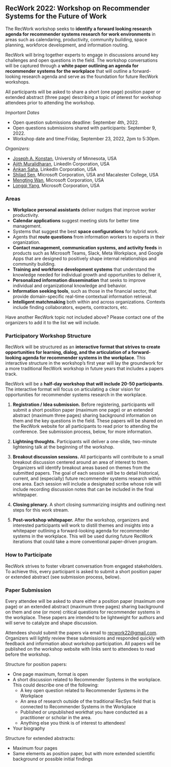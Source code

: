 ## RecWork 2022: Workshop on Recommender Systems for the Future of Work 

The RecWork workshop seeks to **identify a forward looking research agenda for recommender systems research for work environments** in areas such as calendaring, productivity, community building, space planning, workforce development, and information routing.  

RecWork will bring together experts to engage in discussions around key challenges and open questions in the field. The workshop conversations will be captured through a **white paper outlining an agenda for recommender systems for the workplace** that will outline a forward-looking research agenda and serve as the foundation for future RecWork workshops.

All participants will be asked to share a short (one page) position paper or extended abstract (three page) describing a topic of interest for workshop attendees prior to attending the workshop. 

*Important Dates*
- Open question submissions deadline: September 4th, 2022.
- Open questions submissions shared with participants: September 9, 2022.
- Workshop date and time:Friday, September 23, 2022, 2pm to 5:30pm. 

*Organizers:*
* [Joseph A. Konstan](https://konstan.umn.edu/), University of Minnesota, USA
* [Ajith Muralidharan](https://www.linkedin.com/in/ajithmuralidharan/), LinkedIn Corporation, USA
* [Ankan Saha](https://www.linkedin.com/in/ankans/), LinkedIn Corporation, USA
* [Shilad Sen](https://www.linkedin.com/in/shilad/), Microsoft Corporation, USA and Macalester College, USA
* [Mengting Wan](https://mengtingwan.github.io/), Microsoft Corporation, USA
* [Longqi Yang](https://ylongqi.com/), Microsoft Corporation, USA


### Areas

* **Workplace personal assistants** deliver nudges that improve worker productivity.
* **Calendar applications** suggest meeting slots for better time management.
* Systems that suggest the best **space configurations** for hybrid work.
* Agents that **route questions** from information workers to experts in their organization.
* **Contact management, communication systems, and activity feeds** in products such as Microsoft Teams, Slack,
Meta Workplace, and Google Apps that are designed to positively shape internal relationships and community
building.
* **Training and workforce development systems** that understand the knowledge needed for individual growth and
opportunities to deliver it,
* **Personalized information dissemination** that seeks to improve individual and organizational knowledge and behavior.
* **Information seeking tools**, such as those in the financial sector, that provide domain-specific real-time contextual
information retrieval.
* **Intelligent matchmaking** both within and across organizations. Contexts include finding collaborators, experts, contractors, etc.

Have another RecWork topic not included above? Please contact one of the organizers to add it to the list we will include.

### Participatory Workshop Structure

RecWork will be structured as an **interactive format that strives to create opportunities for learning, dialog, and the
articulation of a forward-looking agenda for recommender systems in the workplace**.
This interactive structure in the workshop’s first year will lay the groundwork for a more traditional RecWork
workshop in future years that includes a papers track.

RecWork will be a **half-day workshop that will include 20-50 participants**. The interactive format will focus on 
articulating a clear vision for opportunities for recommender systems research in the workplace. 

1) **Registration / Idea submission.** Before registering, participants will submit a short position paper (maximum one page) or an extended abstract (maximum three pages) sharing background information on them and the key questions in the field. These papers will be shared on the RecWork website for all participants to read prior to attending the conference. See submission process, below, for more information.

2) **Lightning thoughts.** Participants will deliver a one-slide, two-minute lightening talk at the beginning of the workshop.

3) **Breakout discussion sessions.**  All participants will contribute to a small breakout discussion centered around an area of interest to them. Organizers will identify breakout areas based on themes from the submitted papers. The goal of each session will be to detail historical, current, and (especially) future recommender systems research within one area. Each session will include a designated scribe whose role will include recording discussion notes that can be included in the final whitepaper.

4) **Closing plenary.** A short closing summarizing insights and outlining next steps for this work stream.

5) **Post-workshop whitepaper.** After the workshop, organizers and interested participants will work to distill themes and insights into a whitepaper outlining a forward-looking agenda for recommender systems in the workplace. This will be used during future RecWork iterations that could take a more conventional paper-driven program.  


### How to Participate

RecWork strives to foster vibrant conversation from engaged stakeholders. To achieve this, every participant is asked to submit a short position paper or extended abstract (see submission process, below).

### Paper Submission

Every attendee will be asked to share either a position paper (maximum one page) or an extended abstract (maximum three pages) sharing background on them and one (or more) critical questions for recommender systems in the workplace. These papers are intended to be lightweight for authors and will serve to catalyze and shape discussion. 

Attendees should submit the papers via email to recwork22@gmail.com. Organizers will lightly review these submissions and responded quickly with feedback and information about workshop participation. All papers will be published on the workshop website with links sent to attendees to read before the workshop.

Structure for position papers:
* One page maximum, format is open 
* A short discussion related to Recommender Systems in the workplace. This could describe one of the following:
  * A key open question related to Recommender Systems in the Workplace
  * An area of research outside of the traditional RecSys field that is connected to Recommender Systems in the Workplace
  * Published or unpublished workthat you have conducted as a practitioner or scholar in the area.
  * Anything else you think is of interest to attendees!
* Your biography

Structure for extended abstracts:
* Maximum four pages
* Same elements as position paper, but with more extended scientific background or possible initial findings  


